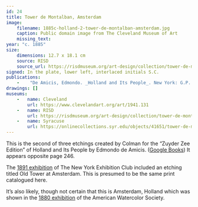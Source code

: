 ```yaml
---
id: 24
title: Tower de Montalban, Amsterdam
image:
    filename: 1885c-holland-2-tower-de-montalban-amsterdam.jpg
    caption: Public domain image from The Cleveland Museum of Art
    missing_text: 
year: "c. 1885"
size:
    dimensions: 12.7 x 18.1 cm
    source: RISD
    source_url: https://risdmuseum.org/art-design/collection/tower-de-montalban-amsterdam-19881134
signed: In the plate, lower left, interlaced initials S.C.
publications:
    -    "De Amicis, Edmondo. _Holland and Its People_. New York: G.P. Putnam's Sons, 1885."
drawings: []
museums: 
    -   name: Cleveland
        url: https://www.clevelandart.org/art/1941.131
    -   name: RISD
        url: https://risdmuseum.org/art-design/collection/tower-de-montalban-amsterdam-19881134
    -   name: Syracuse
        url: https://onlinecollections.syr.edu/objects/41651/tower-de-montalban-amsterdam
---
```

This is the second of three etchings created by Colman for the “Zuyder Zee Edition” of Holland and Its People by Edmondo de Amicis. ([Google Books](https://www.google.com/books/edition/Holland_and_Its_People/OXE-AAAAYAAJ)) It appears opposite page 246.

The [1891 exhibition](https://www.google.com/books/edition/A_Publication_by_the_New_York_Etching_Cl/6glLAQAAMAAJ) of The New York Exhibition Club included an etching titled Old Tower at Amsterdam. This is presumed to be the same print catalogued here.

It’s also likely, though not certain that this is Amsterdam, Holland which was shown in the [1880 exhibition](https://www.academia.edu/37356531/Annual_Exhibition_Record_of_the_American_Watercolor_Society_1867_1921_version_2) of the American Watercolor Society.